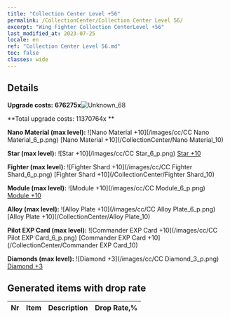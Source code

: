 ```yaml
---
title: "Collection Center Level +56"
permalink: /CollectionCenter/Collection Center Level 56/
excerpt: "Wing Fighter Collection CenterLevel +56"
last_modified_at: 2023-07-25
locale: en
ref: "Collection Center Level 56.md"
toc: false
classes: wide
---
```



## Details

 **Upgrade costs:** **676275x**![Unknown_68](/images/item/bh_img25_p.png)

 **Total upgrade costs: 11370764x **

 **Nano Material (max level):** ![Nano Material +10](/images/cc/CC Nano Material_6_p.png) [Nano Material +10](/CollectionCenter/Nano Material_10)

 **Star (max level):** ![Star +10](/images/cc/CC Star_6_p.png) [Star +10](/CollectionCenter/Star_10)

 **Fighter (max level):** ![Fighter Shard +10](/images/cc/CC Fighter Shard_6_p.png) [Fighter Shard +10](/CollectionCenter/Fighter Shard_10)

 **Module (max level):** ![Module +10](/images/cc/CC Module_6_p.png) [Module +10](/CollectionCenter/Module_10)

 **Alloy (max level):** ![Alloy Plate +10](/images/cc/CC Alloy Plate_6_p.png) [Alloy Plate +10](/CollectionCenter/Alloy Plate_10)

 **Pilot EXP Card (max level):** ![Commander EXP Card +10](/images/cc/CC Pilot EXP Card_6_p.png) [Commander EXP Card +10](/CollectionCenter/Commander EXP Card_10)

 **Diamonds (max level):** ![Diamond +3](/images/cc/CC Diamond_3_p.png) [Diamond +3](/CollectionCenter/Diamond_3)

## Generated items with drop rate

  |  Nr |     Item   |    Description   |  Drop Rate,% |
  |:----|:----------:|:-----------------|:-------------|

